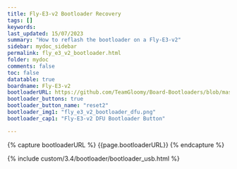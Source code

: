 ```yaml
---
title: Fly-E3-v2 Bootloader Recovery
tags: []
keywords: 
last_updated: 15/07/2023
summary: "How to reflash the bootloader on a Fly-E3-v2"
sidebar: mydoc_sidebar
permalink: fly_e3_v2_bootloader.html
folder: mydoc
comments: false
toc: false
datatable: true
boardname: Fly-E3-v2
bootloaderURL: https://github.com/TeamGloomy/Board-Bootloaders/blob/master/STM32F4/Fly-E3-V2-Bootloader.bin
bootloader_buttons: true
bootloader_button_name: "reset2"
bootloader_img1: "fly_e3_v2_bootloader_dfu.png"
bootloader_cap1: "Fly-E3-v2 DFU Bootloader Button"

---
```


{% capture bootloaderURL %} {{page.bootloaderURL}} {% endcapture %}

{% include custom/3.4/bootloader/bootloader_usb.html %}
